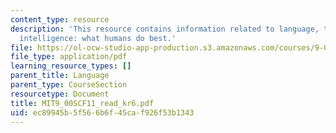 ```yaml
---
content_type: resource
description: 'This resource contains information related to language, thinking, and
  intelligence: what humans do best.'
file: https://ol-ocw-studio-app-production.s3.amazonaws.com/courses/9-00sc-introduction-to-psychology-fall-2011/ec89945b5f566b6f45caf926f53b1343_MIT9_00SCF11_read_kr6.pdf
file_type: application/pdf
learning_resource_types: []
parent_title: Language
parent_type: CourseSection
resourcetype: Document
title: MIT9_00SCF11_read_kr6.pdf
uid: ec89945b-5f56-6b6f-45ca-f926f53b1343
---
```

